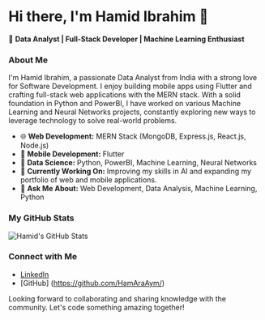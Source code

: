 # Hi there, I'm Hamid Ibrahim 👋

🚀 **Data Analyst | Full-Stack Developer | Machine Learning Enthusiast**

### About Me
I'm Hamid Ibrahim, a passionate Data Analyst from India with a strong love for Software Development. I enjoy building mobile apps using Flutter and crafting full-stack web applications with the MERN stack. With a solid foundation in Python and PowerBI, I have worked on various Machine Learning and Neural Networks projects, constantly exploring new ways to leverage technology to solve real-world problems.

- 🌐 **Web Development:** MERN Stack (MongoDB, Express.js, React.js, Node.js)
- 📱 **Mobile Development:** Flutter
- 🧠 **Data Science:** Python, PowerBI, Machine Learning, Neural Networks
- 🔭 **Currently Working On:** Improving my skills in AI and expanding my portfolio of web and mobile applications.
- 💬 **Ask Me About:** Web Development, Data Analysis, Machine Learning, Python

### My GitHub Stats
![Hamid's GitHub Stats](https://github-readme-stats.vercel.app/api?username=HamAraAym&show_icons=true&theme=radical)

### Connect with Me
- [LinkedIn](https://www.linkedin.com/in/hamaraaym/)
- [GitHub] (https://github.com/HamAraAym/)

Looking forward to collaborating and sharing knowledge with the community. Let's code something amazing together!
